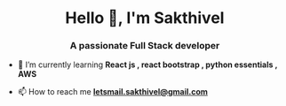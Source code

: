 <h1 align="center">Hello 👋, I'm Sakthivel</h1>
<h3 align="center">A passionate Full Stack developer</h3>



- 🌱 I’m currently learning **React js , react bootstrap , python essentials , AWS**

- 📫 How to reach me **letsmail.sakthivel@gmail.com**


 


